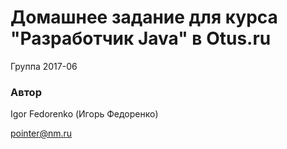 # Домашнее задание для курса "Разработчик Java" в Otus.ru

Группа 2017-06

### Автор 
Igor Fedorenko (Игорь Федоренко)

pointer@nm.ru
